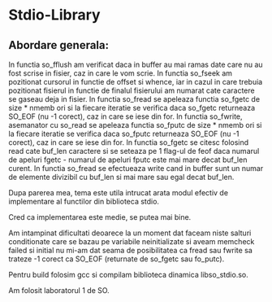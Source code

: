 # Stdio-Library
Abordare generala:
-----------------
In functia so_fflush am verificat daca in buffer au mai ramas date care
nu au fost scrise in fisier, caz in care le vom scrie.
In functia so_fseek am pozitionat cursorul in functie de offset si whence,
iar in cazul in care trebuia pozitionat fisierul in functie de finalul
fisierului am numarat cate caractere se gaseau deja in fisier.
In functia so_fread se apeleaza functia so_fgetc de size * nmemb ori si
la fiecare iteratie se verifica daca so_fgetc returneaza SO_EOF (nu -1
corect), caz in care se iese din for.
In functia so_fwrite, asemanator cu so_read se apeleaza functia so_fputc de
size * nmemb ori si la fiecare iteratie se verifica daca so_fputc returneaza
SO_EOF (nu -1 corect), caz in care se iese din for.
In functia so_fgetc se citesc folosind read cate buf_len caractere si se
seteaza pe 1 flag-ul de feof daca numarul de apeluri fgetc - numarul de
apeluri fputc este mai mare decat buf_len curent.
In functia so_fread se efectueaza write cand in buffer sunt un
numar de elemente divizibil cu buf_len si mai mare sau egal decat buf_len.

Dupa parerea mea, tema este utila intrucat arata modul efectiv de
implementare al functilor din biblioteca stdio.

Cred ca implementarea este medie, se putea mai bine.

Am intampinat dificultati deoarece la un moment dat faceam niste salturi
conditionate care se bazau pe variabile neinitializate si aveam memcheck
failed si initial nu mi-am dat seama de posibilitatea ca fread sau fwrite
sa trateze -1 corect ca SO_EOF (returnate de so_fgetc sau fo_putc).

Pentru build folosim gcc si compilam biblioteca dinamica libso_stdio.so.

Am folosit laboratorul 1 de SO.

